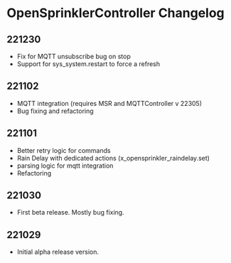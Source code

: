 # OpenSprinklerController Changelog

## 221230

* Fix for MQTT unsubscribe bug on stop
* Support for sys_system.restart to force a refresh

## 221102

* MQTT integration (requires MSR and MQTTController v 22305)
* Bug fixing and refactoring

## 221101

* Better retry logic for commands
* Rain Delay with dedicated actions (x_opensprinkler_raindelay.set)
* parsing logic for mqtt integration
* Refactoring

## 221030

* First beta release. Mostly bug fixing.

## 221029

* Initial alpha release version.